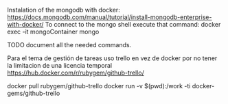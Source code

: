 Instalation of the mongodb with docker: 
https://docs.mongodb.com/manual/tutorial/install-mongodb-enterprise-with-docker/
To connect to the mongo shell execute that command: docker exec -it mongoContainer mongo

TODO document all the needed commands.

Para el tema de gestión de tareas uso trello en vez de docker por no tener la limitacion de una licencia temporal
https://hub.docker.com/r/rubygem/github-trello/

docker pull rubygem/github-trello
docker run -v $(pwd):/work -ti docker-gems/github-trello
